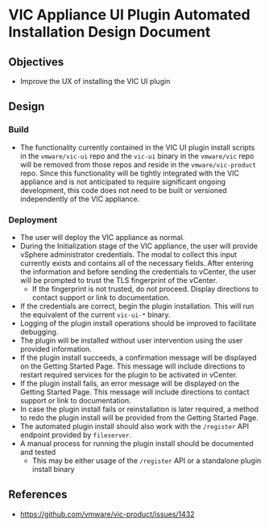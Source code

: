 # VIC Appliance UI Plugin Automated Installation Design Document

## Objectives

- Improve the UX of installing the VIC UI plugin

## Design

### Build

- The functionality currently contained in the VIC UI plugin install scripts in the `vmware/vic-ui` repo and the `vic-ui` binary in the `vmware/vic` repo will be removed from those repos and reside in the `vmware/vic-product` repo. Since this functionality will be tightly integrated with the VIC appliance and is not anticipated to require significant ongoing development, this code does not need to be built or versioned independently of the VIC appliance.

### Deployment

- The user will deploy the VIC appliance as normal.
- During the Initialization stage of the VIC appliance, the user will provide vSphere administrator credentials. The modal to collect this input currently exists and contains all of the necessary fields. After entering the information and before sending the credentials to vCenter, the user will be prompted to trust the TLS fingerprint of the vCenter.
	- If the fingerprint is not trusted, do not proceed. Display directions to contact support or link to documentation. 
- If the credentials are correct, begin the plugin installation. This will run the equivalent of the current `vic-ui-*` binary.
- Logging of the plugin install operations should be improved to facilitate debugging.
- The plugin will be installed without user intervention using the user provided information.
- If the plugin install succeeds, a confirmation message will be displayed on the Getting Started Page. This message will include directions to restart required services for the plugin to be activated in vCenter.
- If the plugin install fails, an error message will be displayed on the Getting Started Page. This message will include directions to contact support or link to documentation.
- In case the plugin install fails or reinstallation is later required, a method to redo the plugin install will be provided from the Getting Started Page. 
- The automated plugin install should also work with the `/register` API endpoint provided by `fileserver`.
- A manual process for running the plugin install should be documented and tested
	- This may be either usage of the `/register` API or a standalone plugin install binary

## References

- https://github.com/vmware/vic-product/issues/1432
